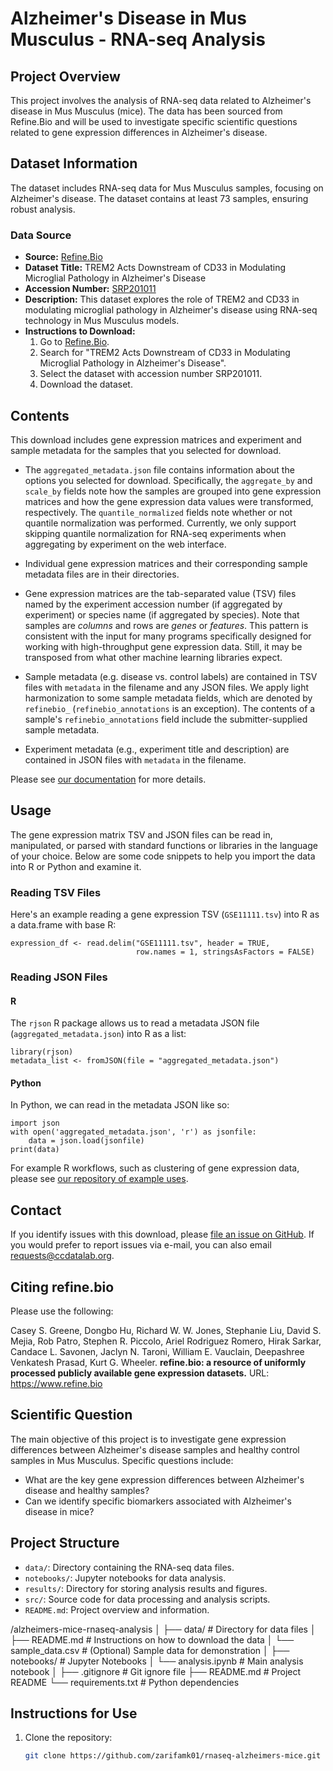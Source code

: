 # Alzheimer's Disease in Mus Musculus - RNA-seq Analysis

## Project Overview
This project involves the analysis of RNA-seq data related to Alzheimer's disease in Mus Musculus (mice). The data has been sourced from Refine.Bio and will be used to investigate specific scientific questions related to gene expression differences in Alzheimer's disease.

## Dataset Information
The dataset includes RNA-seq data for Mus Musculus samples, focusing on Alzheimer's disease. The dataset contains at least 73 samples, ensuring robust analysis.

### Data Source
- **Source:** [Refine.Bio](https://www.refine.bio/)
- **Dataset Title:** TREM2 Acts Downstream of CD33 in Modulating Microglial Pathology in Alzheimer's Disease
- **Accession Number:** [SRP201011](https://www.refine.bio/experiments/SRP201011)
- **Description:** This dataset explores the role of TREM2 and CD33 in modulating microglial pathology in Alzheimer's disease using RNA-seq technology in Mus Musculus models.
- **Instructions to Download:**
  1. Go to [Refine.Bio](https://www.refine.bio/).
  2. Search for "TREM2 Acts Downstream of CD33 in Modulating Microglial Pathology in Alzheimer's Disease".
  3. Select the dataset with accession number SRP201011.
  4. Download the dataset.

## Contents

This download includes gene expression matrices and experiment and sample metadata for the samples that you selected for download.

* The `aggregated_metadata.json` file contains information about the options you selected for download.
Specifically, the `aggregate_by` and `scale_by` fields note how the samples are grouped into gene expression matrices and how the gene expression data values were transformed, respectively.
The `quantile_normalized` fields note whether or not quantile normalization was performed.
Currently, we only support skipping quantile normalization for RNA-seq experiments when aggregating by experiment on the web interface.

* Individual gene expression matrices and their corresponding sample metadata files are in their directories.

* Gene expression matrices are the tab-separated value (TSV) files named by the experiment accession number (if aggregated by experiment) or species name (if aggregated by species).
Note that samples are _columns_ and rows are _genes_ or _features_.
This pattern is consistent with the input for many programs specifically designed for working with high-throughput gene expression data. Still, it may be transposed from what other machine learning libraries expect.

* Sample metadata (e.g. disease vs. control labels) are contained in TSV files with `metadata` in the filename and any JSON files.
We apply light harmonization to some sample metadata fields, which are denoted by `refinebio_` (`refinebio_annotations` is an exception).
The contents of a sample's `refinebio_annotations` field include the submitter-supplied sample metadata.

* Experiment metadata (e.g., experiment title and description) are contained in JSON files with `metadata` in the filename.

Please see [our documentation](https://refinebio-docs.readthedocs.io/) for more details.

## Usage

The gene expression matrix TSV and JSON files can be read in, manipulated, or parsed with standard functions or libraries in the language of your choice.
Below are some code snippets to help you import the data into R or Python and examine it.

### Reading TSV Files

Here's an example reading a gene expression TSV (`GSE11111.tsv`) into R as a data.frame with base R:

```
expression_df <- read.delim("GSE11111.tsv", header = TRUE,
							row.names = 1, stringsAsFactors = FALSE)
```

### Reading JSON Files

#### R

The `rjson` R package allows us to read a metadata JSON file (`aggregated_metadata.json`) into R as a list:

```
library(rjson)
metadata_list <- fromJSON(file = "aggregated_metadata.json")
```

#### Python

In Python, we can read in the metadata JSON like so:

```
import json
with open('aggregated_metadata.json', 'r') as jsonfile:
    data = json.load(jsonfile)
print(data)
```

For example R workflows, such as clustering of gene expression data, please see [our repository of example uses](https://github.com/AlexsLemonade/refinebio-examples).

## Contact

If you identify issues with this download, please [file an issue on GitHub](https://github.com/AlexsLemonade/refinebio/issues).
If you would prefer to report issues via e-mail, you can also email [requests@ccdatalab.org](mailto:requests@ccdatalab.org).

## Citing refine.bio

Please use the following:

Casey S. Greene, Dongbo Hu, Richard W. W. Jones, Stephanie Liu, David S. Mejia, Rob Patro, Stephen R. Piccolo, Ariel Rodriguez Romero, Hirak Sarkar, Candace L. Savonen, Jaclyn N. Taroni, William E. Vauclain, Deepashree Venkatesh Prasad, Kurt G. Wheeler. **refine.bio: a resource of uniformly processed publicly available gene expression datasets.** URL: https://www.refine.bio


## Scientific Question
The main objective of this project is to investigate gene expression differences between Alzheimer's disease samples and healthy control samples in Mus Musculus. Specific questions include:
- What are the key gene expression differences between Alzheimer's disease and healthy samples?
- Can we identify specific biomarkers associated with Alzheimer's disease in mice?

## Project Structure
- `data/`: Directory containing the RNA-seq data files.
- `notebooks/`: Jupyter notebooks for data analysis.
- `results/`: Directory for storing analysis results and figures.
- `src/`: Source code for data processing and analysis scripts.
- `README.md`: Project overview and information.

/alzheimers-mice-rnaseq-analysis
│
├── data/ # Directory for data files
│ ├── README.md # Instructions on how to download the data
│ └── sample_data.csv # (Optional) Sample data for demonstration
│
├── notebooks/ # Jupyter Notebooks
│ └── analysis.ipynb # Main analysis notebook
│
├── .gitignore # Git ignore file
├── README.md # Project README
└── requirements.txt # Python dependencies

## Instructions for Use
1. Clone the repository:
   ```bash
   git clone https://github.com/zarifamk01/rnaseq-alzheimers-mice.git
